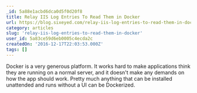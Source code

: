 ```yaml
---
_id: 5a88e1acbd6dca0d5f0d20f8
title: Relay IIS Log Entries To Read Them in Docker
url: https://blog.sixeyed.com/relay-iis-log-entries-to-read-them-in-docker/
category: articles
slug: 'relay-iis-log-entries-to-read-them-in-docker'
user_id: 5a83ce59d6eb0005c4ecda2c
createdOn: '2016-12-17T22:03:53.000Z'
tags: []
---
```


Docker is a very generous platform. It works hard to make applications think they are running on a normal server, and it doesn't make any demands on how the app should work. Pretty much anything that can be installed unattended and runs without a UI can be Dockerized.
